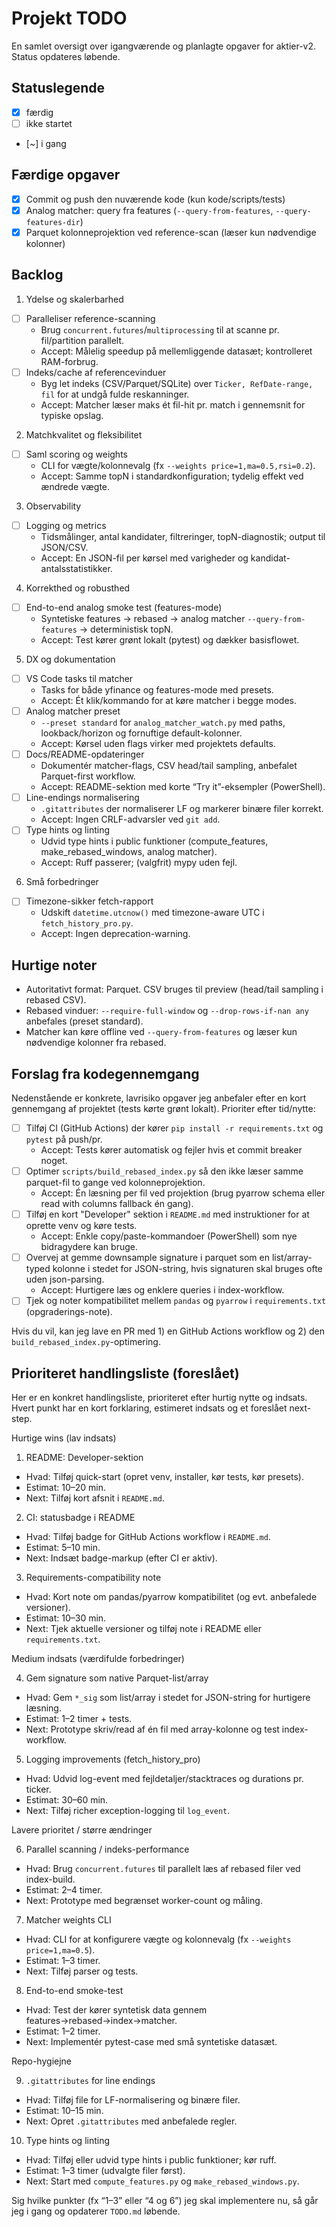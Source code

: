 # Projekt TODO

En samlet oversigt over igangværende og planlagte opgaver for aktier-v2. Status opdateres løbende.

## Statuslegende
- [x] færdig
- [ ] ikke startet
- [~] i gang

## Færdige opgaver
- [x] Commit og push den nuværende kode (kun kode/scripts/tests)
- [x] Analog matcher: query fra features (`--query-from-features`, `--query-features-dir`)
- [x] Parquet kolonneprojektion ved reference-scan (læser kun nødvendige kolonner)

## Backlog

1) Ydelse og skalerbarhed
- [ ] Paralleliser reference-scanning
  - Brug `concurrent.futures`/`multiprocessing` til at scanne pr. fil/partition parallelt.
  - Accept: Målelig speedup på mellemliggende datasæt; kontrolleret RAM-forbrug.
- [ ] Indeks/cache af referencevinduer
  - Byg let indeks (CSV/Parquet/SQLite) over `Ticker, RefDate-range, fil` for at undgå fulde reskanninger.
  - Accept: Matcher læser maks ét fil-hit pr. match i gennemsnit for typiske opslag.

2) Matchkvalitet og fleksibilitet
- [ ] Saml scoring og weights
  - CLI for vægte/kolonnevalg (fx `--weights price=1,ma=0.5,rsi=0.2`).
  - Accept: Samme topN i standardkonfiguration; tydelig effekt ved ændrede vægte.

3) Observability
- [ ] Logging og metrics
  - Tidsmålinger, antal kandidater, filtreringer, topN-diagnostik; output til JSON/CSV.
  - Accept: En JSON-fil per kørsel med varigheder og kandidat-antalsstatistikker.

4) Korrekthed og robusthed
- [ ] End-to-end analog smoke test (features-mode)
  - Syntetiske features → rebased → analog matcher `--query-from-features` → deterministisk topN.
  - Accept: Test kører grønt lokalt (pytest) og dækker basisflowet.

5) DX og dokumentation
- [ ] VS Code tasks til matcher
  - Tasks for både yfinance og features-mode med presets.
  - Accept: Ét klik/kommando for at køre matcher i begge modes.
- [ ] Analog matcher preset
  - `--preset standard` for `analog_matcher_watch.py` med paths, lookback/horizon og fornuftige default-kolonner.
  - Accept: Kørsel uden flags virker med projektets defaults.
- [ ] Docs/README-opdateringer
  - Dokumentér matcher-flags, CSV head/tail sampling, anbefalet Parquet-first workflow.
  - Accept: README-sektion med korte “Try it”-eksempler (PowerShell).
- [ ] Line-endings normalisering
  - `.gitattributes` der normaliserer LF og markerer binære filer korrekt.
  - Accept: Ingen CRLF-advarsler ved `git add`.
- [ ] Type hints og linting
  - Udvid type hints i public funktioner (compute_features, make_rebased_windows, analog matcher).
  - Accept: Ruff passerer; (valgfrit) mypy uden fejl.

6) Små forbedringer
- [ ] Timezone-sikker fetch-rapport
  - Udskift `datetime.utcnow()` med timezone-aware UTC i `fetch_history_pro.py`.
  - Accept: Ingen deprecation-warning.

## Hurtige noter
- Autoritativt format: Parquet. CSV bruges til preview (head/tail sampling i rebased CSV).
- Rebased vinduer: `--require-full-window` og `--drop-rows-if-nan any` anbefales (preset standard).
- Matcher kan køre offline ved `--query-from-features` og læser kun nødvendige kolonner fra rebased.

## Forslag fra kodegennemgang

Nedenstående er konkrete, lavrisiko opgaver jeg anbefaler efter en kort gennemgang af projektet
(tests kørte grønt lokalt). Prioriter efter tid/nytte:

- [ ] Tilføj CI (GitHub Actions) der kører `pip install -r requirements.txt` og `pytest` på push/pr.
  - Accept: Tests kører automatisk og fejler hvis et commit breaker noget.
- [ ] Optimer `scripts/build_rebased_index.py` så den ikke læser samme parquet-fil to gange ved kolonneprojektion.
  - Accept: Én læsning per fil ved projektion (brug pyarrow schema eller read with columns fallback én gang).
- [ ] Tilføj en kort "Developer" sektion i `README.md` med instruktioner for at oprette venv og køre tests.
  - Accept: Enkle copy/paste-kommandoer (PowerShell) som nye bidragydere kan bruge.
- [ ] Overvej at gemme downsample signature i parquet som en list/array-typed kolonne i stedet for JSON-string,
  hvis signaturen skal bruges ofte uden json-parsing.
  - Accept: Hurtigere læs og enklere queries i index-workflow.
- [ ] Tjek og noter kompatibilitet mellem `pandas` og `pyarrow` i `requirements.txt` (opgraderings-note).

Hvis du vil, kan jeg lave en PR med 1) en GitHub Actions workflow og 2) den `build_rebased_index.py`-optimering.

## Prioriteret handlingsliste (foreslået)

Her er en konkret handlingsliste, prioriteret efter hurtig nytte og indsats. Hvert punkt har en kort forklaring, estimeret indsats og et foreslået next-step.

Hurtige wins (lav indsats)

1) README: Developer-sektion
  - Hvad: Tilføj quick-start (opret venv, installer, kør tests, kør presets).
  - Estimat: 10–20 min.
  - Next: Tilføj kort afsnit i `README.md`.

2) CI: statusbadge i README
  - Hvad: Tilføj badge for GitHub Actions workflow i `README.md`.
  - Estimat: 5–10 min.
  - Next: Indsæt badge-markup (efter CI er aktiv).

3) Requirements-compatibility note
  - Hvad: Kort note om pandas/pyarrow kompatibilitet (og evt. anbefalede versioner).
  - Estimat: 10–30 min.
  - Next: Tjek aktuelle versioner og tilføj note i README eller `requirements.txt`.

Medium indsats (værdifulde forbedringer)

4) Gem signature som native Parquet-list/array
  - Hvad: Gem `*_sig` som list/array i stedet for JSON-string for hurtigere læsning.
  - Estimat: 1–2 timer + tests.
  - Next: Prototype skriv/read af én fil med array-kolonne og test index-workflow.

5) Logging improvements (fetch_history_pro)
  - Hvad: Udvid log-event med fejldetaljer/stacktraces og durations pr. ticker.
  - Estimat: 30–60 min.
  - Next: Tilføj richer exception-logging til `log_event`.

Lavere prioritet / større ændringer

6) Parallel scanning / indeks-performance
  - Hvad: Brug `concurrent.futures` til parallelt læs af rebased filer ved index-build.
  - Estimat: 2–4 timer.
  - Next: Prototype med begrænset worker-count og måling.

7) Matcher weights CLI
  - Hvad: CLI for at konfigurere vægte og kolonnevalg (fx `--weights price=1,ma=0.5`).
  - Estimat: 1–3 timer.
  - Next: Tilføj parser og tests.

8) End-to-end smoke-test
  - Hvad: Test der kører syntetisk data gennem features→rebased→index→matcher.
  - Estimat: 1–2 timer.
  - Next: Implementér pytest-case med små syntetiske datasæt.

Repo-hygiejne

9) `.gitattributes` for line endings
  - Hvad: Tilføj file for LF-normalisering og binære filer.
  - Estimat: 10–15 min.
  - Next: Opret `.gitattributes` med anbefalede regler.

10) Type hints og linting
  - Hvad: Tilføj eller udvid type hints i public funktioner; kør ruff.
  - Estimat: 1–3 timer (udvalgte filer først).
  - Next: Start med `compute_features.py` og `make_rebased_windows.py`.

Sig hvilke punkter (fx “1–3” eller “4 og 6”) jeg skal implementere nu, så går jeg i gang og opdaterer `TODO.md` løbende.